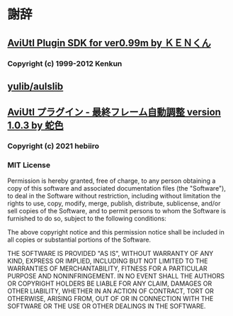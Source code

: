 # 謝辞

## [AviUtl Plugin SDK  for ver0.99m  by ＫＥＮくん](http://spring-fragrance.mints.ne.jp/aviutl)

### Copyright (c) 1999-2012 Kenkun

## [yulib/aulslib](https://auls.client.jp)

## [AviUtl プラグイン - 最終フレーム自動調整 version 1.0.3 by 蛇色](https://github.com/hebiiro/AviUtl-Plugin-AdjustLastFrame)

### Copyright (c) 2021 hebiiro

### MIT License

Permission is hereby granted, free of charge, to any person obtaining a copy
of this software and associated documentation files (the "Software"), to deal
in the Software without restriction, including without limitation the rights
to use, copy, modify, merge, publish, distribute, sublicense, and/or sell
copies of the Software, and to permit persons to whom the Software is
furnished to do so, subject to the following conditions:

The above copyright notice and this permission notice shall be included in all
copies or substantial portions of the Software.

THE SOFTWARE IS PROVIDED "AS IS", WITHOUT WARRANTY OF ANY KIND, EXPRESS OR
IMPLIED, INCLUDING BUT NOT LIMITED TO THE WARRANTIES OF MERCHANTABILITY,
FITNESS FOR A PARTICULAR PURPOSE AND NONINFRINGEMENT. IN NO EVENT SHALL THE
AUTHORS OR COPYRIGHT HOLDERS BE LIABLE FOR ANY CLAIM, DAMAGES OR OTHER
LIABILITY, WHETHER IN AN ACTION OF CONTRACT, TORT OR OTHERWISE, ARISING FROM,
OUT OF OR IN CONNECTION WITH THE SOFTWARE OR THE USE OR OTHER DEALINGS IN THE
SOFTWARE.